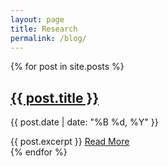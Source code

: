 ```yaml
---
layout: page
title: Research
permalink: /blog/
---
```


<div class="blog-posts">
  {% for post in site.posts %}
    <article class="post-preview">
      <h2><a href="{{ post.url | relative_url }}">{{ post.title }}</a></h2>
      <p class="post-meta">{{ post.date | date: "%B %d, %Y" }}</p>
      {{ post.excerpt }}
      <a href="{{ post.url | relative_url }}" class="read-more">Read More</a>
    </article>
  {% endfor %}
</div>
